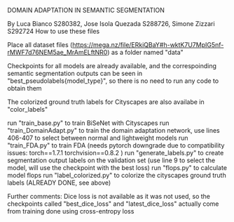 DOMAIN ADAPTATION IN SEMANTIC SEGMENTATION

By Luca Bianco S280382, Jose Isola Quezada S288726, Simone Zizzari S292724
How to use these files


Place all dataset files (https://mega.nz/file/ERkiQBaY#h-wktK7U7MpIG5nf-rMWF7d76NEM5ae_MrAmELftNR0) as a folder named "data" 

Checkpoints for all models are already available, and the correspoinding semantic segmentation outputs can be seen in "best_pseudolabels{model_type}", so there is no need to run any code to obtain them

The colorized ground truth labels for Cityscapes are also availabe in "color_labels"

run "train_base.py" to train BiSeNet with Cityscapes
run "train_DomainAdapt.py" to train the domain adaptation network, use lines 406-407 to select between normal and lightweight models
run "train_FDA.py" to train FDA (needs pytorch downgrade due to compatibility issues: torch==1.7.1 torchvision==0.8.2 )
run "generate_labels.py" to create segmentation output labels on the validation set (use line 9 to select the model, will use the checkpoint with the best loss)
run "flops.py" to calculate model flops
run "label_colorized.py" to colorize the cityscapes ground truth labels (ALREADY DONE, see above)

Further comments:
Dice loss is not available as it was not used, so the checkpoints called "best_dice_loss" and "latest_dice_loss" actually come from training done using cross-entropy loss
